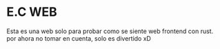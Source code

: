 # E.C WEB 

Esta es una web solo para probar como se siente web frontend con rust.
por ahora no tomar en cuenta, solo es divertido xD

